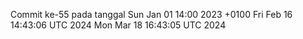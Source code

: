Commit ke-55 pada tanggal Sun Jan 01 14:00 2023 +0100
Fri Feb 16 14:43:06 UTC 2024
Mon Mar 18 16:43:05 UTC 2024
